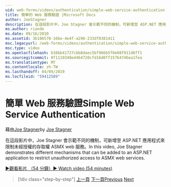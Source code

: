 ```yaml
---
uid: web-forms/videos/authentication/simple-web-service-authentication
title: 簡單的 Web 服務驗證 |Microsoft Docs
author: JoeStagner
description: 在這段影片中，Joe Stagner 會示範不同的機制，可新增至 ASP.NET 應用程式來限制未經授權的存取權 ASMX web 服務...
ms.author: riande
ms.date: 09/16/2010
ms.assetid: 3b186578-16be-4e4f-a296-233df0381411
msc.legacyurl: /web-forms/videos/authentication/simple-web-service-authentication
msc.type: video
ms.openlocfilehash: b38bb41727cbb8daec5bf966b5f0e08f911d6ff1
ms.sourcegitcommit: 0f1119340e4464720cfd16d0ff15764746ea1fea
ms.translationtype: MT
ms.contentlocale: zh-TW
ms.lasthandoff: 04/09/2019
ms.locfileid: "59412589"
---
```

# <a name="simple-web-service-authentication"></a><span data-ttu-id="c7c19-103">簡單 Web 服務驗證</span><span class="sxs-lookup"><span data-stu-id="c7c19-103">Simple Web Service Authentication</span></span>

<span data-ttu-id="c7c19-104">藉由[Joe Stagner](https://github.com/JoeStagner)</span><span class="sxs-lookup"><span data-stu-id="c7c19-104">by [Joe Stagner](https://github.com/JoeStagner)</span></span>

<span data-ttu-id="c7c19-105">在這段影片中，Joe Stagner 會示範不同的機制，可新增至 ASP.NET 應用程式來限制未經授權的存取權 ASMX web 服務。</span><span class="sxs-lookup"><span data-stu-id="c7c19-105">In this video, Joe Stagner demonstrates different mechanisms that can be added to an ASP.NET application to restrict unauthorized access to ASMX web services.</span></span>

[<span data-ttu-id="c7c19-106">&#9654;觀看影片 （54 分鐘）</span><span class="sxs-lookup"><span data-stu-id="c7c19-106">&#9654; Watch video (54 minutes)</span></span>](https://channel9.msdn.com/Blogs/ASP-NET-Site-Videos/simple-web-service-authentication)

> [!div class="step-by-step"]
> <span data-ttu-id="c7c19-107">[上一頁](implement-the-registration-verification-pattern.md)
> [下一頁](creating-inactive-users.md)</span><span class="sxs-lookup"><span data-stu-id="c7c19-107">[Previous](implement-the-registration-verification-pattern.md)
[Next](creating-inactive-users.md)</span></span>
